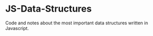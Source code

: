 # JS-Data-Structures
Code and notes about the most important data structures written in Javascript.
